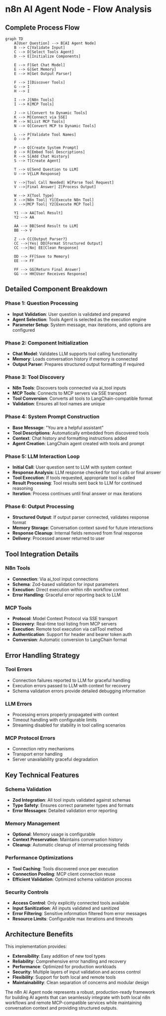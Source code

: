 # n8n AI Agent Node - Flow Analysis

## Complete Process Flow

```mermaid
graph TD
    A[User Question] --> B[AI Agent Node]
    B --> C[Validate Input]
    C --> D[Select Tools Agent]
    D --> E[Initialize Components]
    
    E --> F[Get Chat Model]
    E --> G[Get Memory]
    E --> H[Get Output Parser]
    
    F --> I[Discover Tools]
    G --> I
    H --> I
    
    I --> J[N8n Tools]
    I --> K[MCP Tools]
    
    J --> L[Convert to Dynamic Tools]
    K --> M[Connect via SSE]
    M --> N[List MCP Tools]
    N --> O[Convert MCP to Dynamic Tools]
    
    L --> P[Validate Tool Names]
    O --> P
    
    P --> Q[Create System Prompt]
    Q --> R[Embed Tool Descriptions]
    R --> S[Add Chat History]
    S --> T[Create Agent]
    
    T --> U[Send Question to LLM]
    U --> V{LLM Response}
    
    V -->|Tool Call Needed| W[Parse Tool Request]
    V -->|Final Answer| Z[Process Output]
    
    W --> X{Tool Type}
    X -->|N8n Tool| Y1[Execute N8n Tool]
    X -->|MCP Tool| Y2[Execute MCP Tool]
    
    Y1 --> AA[Tool Result]
    Y2 --> AA
    
    AA --> BB[Send Result to LLM]
    BB --> V
    
    Z --> CC{Output Parser?}
    CC -->|Yes| DD[Format Structured Output]
    CC -->|No| EE[Clean Response]
    
    DD --> FF[Save to Memory]
    EE --> FF
    
    FF --> GG[Return Final Answer]
    GG --> HH[User Receives Response]
```

## Detailed Component Breakdown

### Phase 1: Question Processing
- **Input Validation**: User question is validated and prepared
- **Agent Selection**: Tools Agent is selected as the execution engine
- **Parameter Setup**: System message, max iterations, and options are configured

### Phase 2: Component Initialization
- **Chat Model**: Validates LLM supports tool calling functionality
- **Memory**: Loads conversation history if memory is connected
- **Output Parser**: Prepares structured output formatting if required

### Phase 3: Tool Discovery
- **N8n Tools**: Discovers tools connected via ai_tool inputs
- **MCP Tools**: Connects to MCP servers via SSE transport
- **Tool Conversion**: Converts all tools to LangChain-compatible format
- **Validation**: Ensures all tool names are unique

### Phase 4: System Prompt Construction
- **Base Message**: "You are a helpful assistant"
- **Tool Descriptions**: Automatically embedded from discovered tools
- **Context**: Chat history and formatting instructions added
- **Agent Creation**: LangChain agent created with tools and prompt

### Phase 5: LLM Interaction Loop
- **Initial Call**: User question sent to LLM with system context
- **Response Analysis**: LLM response checked for tool calls or final answer
- **Tool Execution**: If tools requested, appropriate tool is called
- **Result Processing**: Tool results sent back to LLM for continued reasoning
- **Iteration**: Process continues until final answer or max iterations

### Phase 6: Output Processing
- **Structured Output**: If output parser connected, validates response format
- **Memory Storage**: Conversation context saved for future interactions
- **Response Cleanup**: Internal fields removed from final response
- **Delivery**: Processed answer returned to user

## Tool Integration Details

### N8n Tools
- **Connection**: Via ai_tool input connections
- **Schema**: Zod-based validation for input parameters
- **Execution**: Direct execution within n8n workflow context
- **Error Handling**: Graceful error reporting back to LLM

### MCP Tools
- **Protocol**: Model Context Protocol via SSE transport
- **Discovery**: Real-time tool listing from MCP servers
- **Execution**: Remote tool execution via callTool method
- **Authentication**: Support for header and bearer token auth
- **Conversion**: Automatic conversion to LangChain format

## Error Handling Strategy

### Tool Errors
- Connection failures reported to LLM for graceful handling
- Execution errors passed to LLM with context for recovery
- Schema validation errors provide detailed debugging information

### LLM Errors
- Processing errors properly propagated with context
- Timeout handling with configurable limits
- Streaming disabled for stability in tool calling scenarios

### MCP Protocol Errors
- Connection retry mechanisms
- Transport error handling
- Server unavailability graceful degradation

## Key Technical Features

### Schema Validation
- **Zod Integration**: All tool inputs validated against schemas
- **Type Safety**: Ensures correct parameter types and formats
- **Error Messages**: Detailed validation error reporting

### Memory Management
- **Optional**: Memory usage is configurable
- **Context Preservation**: Maintains conversation history
- **Cleanup**: Automatic cleanup of internal processing fields

### Performance Optimizations
- **Tool Caching**: Tools discovered once per execution
- **Connection Pooling**: MCP client connection reuse
- **Efficient Validation**: Optimized schema validation process

### Security Controls
- **Access Control**: Only explicitly connected tools available
- **Input Sanitization**: All inputs validated and sanitized
- **Error Filtering**: Sensitive information filtered from error messages
- **Resource Limits**: Configurable max iterations and timeouts

## Architecture Benefits

This implementation provides:

- **Extensibility**: Easy addition of new tool types
- **Reliability**: Comprehensive error handling and recovery
- **Performance**: Optimized for production workloads
- **Security**: Multiple layers of input validation and access control
- **Flexibility**: Support for both local and remote tools
- **Maintainability**: Clean separation of concerns and modular design

The n8n AI Agent node represents a robust, production-ready framework for building AI agents that can seamlessly integrate with both local n8n workflows and remote MCP-compatible services while maintaining conversation context and providing structured outputs.
